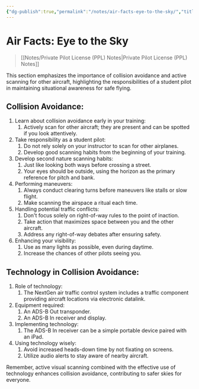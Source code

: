 ```yaml
---
{"dg-publish":true,"permalink":"/notes/air-facts-eye-to-the-sky/","title":"Air Facts: Eye to the Sky","tags":["aviation","classnotes","air-facts"]}
---
```



# Air Facts: Eye to the Sky
> [[Notes/Private Pilot License (PPL) Notes\|Private Pilot License (PPL) Notes]]

This section emphasizes the importance of collision avoidance and active scanning for other aircraft, highlighting the responsibilities of a student pilot in maintaining situational awareness for safe flying.

## Collision Avoidance:

1. Learn about collision avoidance early in your training:
    1. Actively scan for other aircraft; they are present and can be spotted if you look attentively.
2. Take responsibility as a student pilot:
    1. Do not rely solely on your instructor to scan for other airplanes.
    2. Develop good scanning habits from the beginning of your training.
3. Develop second nature scanning habits:
    1. Just like looking both ways before crossing a street.
    2. Your eyes should be outside, using the horizon as the primary reference for pitch and bank.
4. Performing maneuvers:
    1. Always conduct clearing turns before maneuvers like stalls or slow flight.
    2. Make scanning the airspace a ritual each time.
5. Handling potential traffic conflicts:
    1. Don't focus solely on right-of-way rules to the point of inaction.
    2. Take action that maximizes space between you and the other aircraft.
    3. Address any right-of-way debates after ensuring safety.
6. Enhancing your visibility:
    1. Use as many lights as possible, even during daytime.
    2. Increase the chances of other pilots seeing you.

## Technology in Collision Avoidance:

1. Role of technology:
    1. The NextGen air traffic control system includes a traffic component providing aircraft locations via electronic datalink.
2. Equipment required:
    1. An ADS-B Out transponder.
    2. An ADS-B In receiver and display.
3. Implementing technology:
    1. The ADS-B In receiver can be a simple portable device paired with an iPad.
4. Using technology wisely:
    1. Avoid increased heads-down time by not fixating on screens.
    2. Utilize audio alerts to stay aware of nearby aircraft.

Remember, active visual scanning combined with the effective use of technology enhances collision avoidance, contributing to safer skies for everyone.